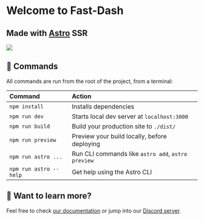 # Welcome to Fast-Dash

## Made with [Astro](https://astro.build) SSR

![](https://ik.imagekit.io/xbkhabiqcy9/img/Screenshot_2022-11-18_at_13-28-10_Fast-Dash_8lWJaNCRHe.png?ik-sdk-version=javascript-1.4.3&updatedAt=1668799709688)

## 🧞 Commands

All commands are run from the root of the project, from a terminal:

| Command                | Action                                             |
| :--------------------- | :------------------------------------------------- |
| `npm install`          | Installs dependencies                              |
| `npm run dev`          | Starts local dev server at `localhost:3000`        |
| `npm run build`        | Build your production site to `./dist/`            |
| `npm run preview`      | Preview your build locally, before deploying       |
| `npm run astro ...`    | Run CLI commands like `astro add`, `astro preview` |
| `npm run astro --help` | Get help using the Astro CLI                       |

## 👀 Want to learn more?

Feel free to check [our documentation](https://docs.astro.build) or jump into our [Discord server](https://astro.build/chat).
